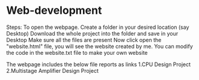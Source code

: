 # Web-development
Steps:
To open the webpage. Create a folder in your desired location (say Desktop)
Download the whole project into the folder and save in your Desktop
Make sure all the files are present
Now click open the "website.html" file, you will see the website created by me.
You can modify the code in the website.txt file to make your own website

The webpage includes the below file reports as links
1.CPU Design Project 
2.Multistage Amplifier Design Project
